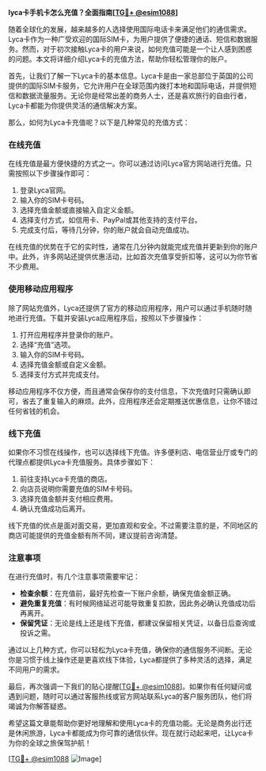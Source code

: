 **lyca卡手机卡怎么充值？全面指南[[TG💪+ @esim1088](https://t.me/s/esim1088)]**

随着全球化的发展，越来越多的人选择使用国际电话卡来满足他们的通信需求。Lyca卡作为一种广受欢迎的国际SIM卡，为用户提供了便捷的通话、短信和数据服务。然而，对于初次接触Lyca卡的用户来说，如何充值可能是一个让人感到困惑的问题。本文将详细介绍Lyca卡的充值方法，帮助你轻松管理你的账户。

首先，让我们了解一下Lyca卡的基本信息。Lyca卡是由一家总部位于英国的公司提供的国际SIM卡服务，它允许用户在全球范围内拨打本地和国际电话，并提供短信和数据流量服务。无论你是经常出差的商务人士，还是喜欢旅行的自由行者，Lyca卡都能为你提供灵活的通信解决方案。

那么，如何为Lyca卡充值呢？以下是几种常见的充值方式：

### 在线充值

在线充值是最方便快捷的方式之一。你可以通过访问Lyca官方网站进行充值。只需按照以下步骤操作即可：

1. 登录Lyca官网。
2. 输入你的SIM卡号码。
3. 选择充值金额或直接输入自定义金额。
4. 选择支付方式，如信用卡、PayPal或其他支持的支付平台。
5. 完成支付后，等待几分钟，你的账户就会自动充值成功。

在线充值的优势在于它的实时性，通常在几分钟内就能完成充值并更新到你的账户中。此外，许多网站还提供优惠活动，比如首次充值享受折扣等，这可以为你节省不少费用。

### 使用移动应用程序

除了网站充值外，Lyca还提供了官方的移动应用程序，用户可以通过手机随时随地进行充值。下载并安装Lyca应用程序后，按照以下步骤操作：

1. 打开应用程序并登录你的账户。
2. 选择“充值”选项。
3. 输入你的SIM卡号码。
4. 选择充值金额或自定义金额。
5. 选择支付方式并完成支付。

移动应用程序不仅方便，而且通常会保存你的支付信息，下次充值时只需确认即可，省去了重复输入的麻烦。此外，应用程序还会定期推送优惠信息，让你不错过任何省钱的机会。

### 线下充值

如果你不习惯在线操作，也可以选择线下充值。许多便利店、电信营业厅或专门的代理点都提供Lyca卡充值服务。具体步骤如下：

1. 前往支持Lyca卡充值的商店。
2. 向店员说明你需要充值的SIM卡号码。
3. 选择充值金额并支付相应费用。
4. 确认充值成功后离开。

线下充值的优点是面对面交易，更加直观和安全。不过需要注意的是，不同地区的商店可能提供的充值金额有所不同，建议提前咨询清楚。

### 注意事项

在进行充值时，有几个注意事项需要牢记：

- **检查余额**：在充值前，最好先检查一下账户余额，确保充值金额正确。
- **避免重复充值**：有时候网络延迟可能导致重复扣款，因此务必确认充值成功后再离开。
- **保留凭证**：无论是线上还是线下充值，都建议保留相关凭证，以备日后查询或投诉之需。

通过以上几种方式，你可以轻松为Lyca卡充值，确保你的通信服务不间断。无论你是习惯于线上操作还是更喜欢线下体验，Lyca都提供了多种灵活的选择，满足不同用户的需求。

最后，再次强调一下我们的贴心提醒[[TG💪+ @esim1088](https://t.me/s/esim1088)]。如果你有任何疑问或遇到问题，随时可以通过客服热线或官方网站联系Lyca的客户服务团队，他们将竭诚为你解答疑惑。

希望这篇文章能帮助你更好地理解和使用Lyca卡的充值功能。无论是商务出行还是休闲旅游，Lyca卡都能成为你可靠的通信伙伴。现在就行动起来吧，让Lyca卡为你的全球之旅保驾护航！

[[TG💪+ @esim1088](https://t.me/s/esim1088) ![Image](https://i.postimg.cc/4NQfJmqS/Snipaste-2025-05-13-00-14-12.png)]